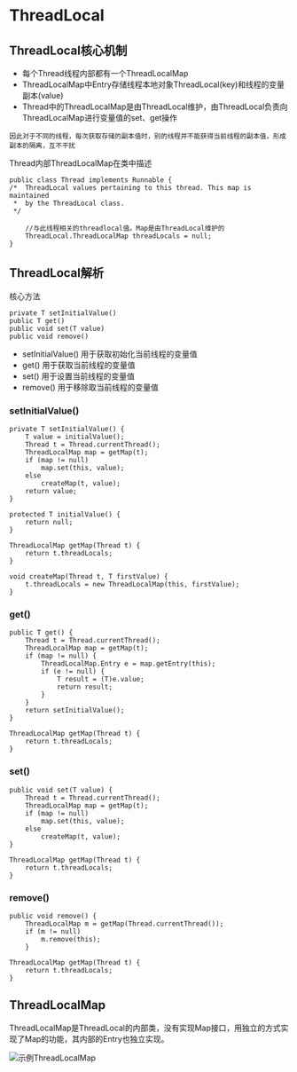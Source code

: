 # ThreadLocal

## ThreadLocal核心机制
* 每个Thread线程内部都有一个ThreadLocalMap
* ThreadLocalMap中Entry存储线程本地对象ThreadLocal(key)和线程的变量副本(value)
* Thread中的ThreadLocalMap是由ThreadLocal维护，由ThreadLocal负责向ThreadLocalMap进行变量值的set、get操作

`因此对于不同的线程，每次获取存储的副本值时，别的线程并不能获得当前线程的副本值，形成副本的隔离，互不干扰`

Thread内部ThreadLocalMap在类中描述
```
public class Thread implements Runnable {
/*  ThreadLocal values pertaining to this thread. This map is maintained
 *  by the ThreadLocal class.
 */

    //与此线程相关的threadlocal值。Map是由ThreadLocal维护的
    ThreadLocal.ThreadLocalMap threadLocals = null;
}
```

## ThreadLocal解析
核心方法

```
private T setInitialValue()
public T get()
public void set(T value)
public void remove()
```

* setInitialValue() 用于获取初始化当前线程的变量值
* get() 用于获取当前线程的变量值
* set() 用于设置当前线程的变量值
* remove() 用于移除取当前线程的变量值

### setInitialValue()

```
private T setInitialValue() {
    T value = initialValue();
    Thread t = Thread.currentThread();
    ThreadLocalMap map = getMap(t);
    if (map != null)
        map.set(this, value);
    else
        createMap(t, value);
    return value;
}

protected T initialValue() {
    return null;
}

ThreadLocalMap getMap(Thread t) {
    return t.threadLocals;
}

void createMap(Thread t, T firstValue) {
    t.threadLocals = new ThreadLocalMap(this, firstValue);
}
```

### get()
```
public T get() {
    Thread t = Thread.currentThread();
    ThreadLocalMap map = getMap(t);
    if (map != null) {
        ThreadLocalMap.Entry e = map.getEntry(this);
        if (e != null) {
            T result = (T)e.value;
            return result;
        }
    }
    return setInitialValue();
}

ThreadLocalMap getMap(Thread t) {
    return t.threadLocals;
}
```

### set()
```
public void set(T value) {
    Thread t = Thread.currentThread();
    ThreadLocalMap map = getMap(t);
    if (map != null)
        map.set(this, value);
    else
        createMap(t, value);
}

ThreadLocalMap getMap(Thread t) {
    return t.threadLocals;
}
```
### remove()

```
public void remove() {
    ThreadLocalMap m = getMap(Thread.currentThread());
    if (m != null)
        m.remove(this);
    }

ThreadLocalMap getMap(Thread t) {
    return t.threadLocals;
}
```

## ThreadLocalMap

  ThreadLocalMap是ThreadLocal的内部类，没有实现Map接口，用独立的方式实现了Map的功能，其内部的Entry也独立实现。

![示例ThreadLocalMap](https://raw.githubusercontent.com/wxmylife/wxmylife/master/art/ThreadLocalMap.webp)